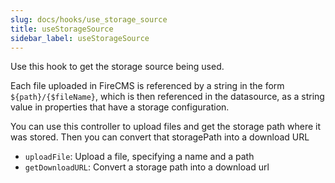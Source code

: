 ```yaml
---
slug: docs/hooks/use_storage_source
title: useStorageSource
sidebar_label: useStorageSource
---
```


Use this hook to get the storage source being used.

Each file uploaded in FireCMS is referenced by a string in the form
`${path}/{$fileName}`, which is then referenced in the datasource, as a string
value in properties that have a storage configuration.

You can use this controller to upload files and get the storage path where it
was stored. Then you can convert that storagePath into a download URL

* `uploadFile`: Upload a file, specifying a name and a path
* `getDownloadURL`: Convert a storage path into a download url
